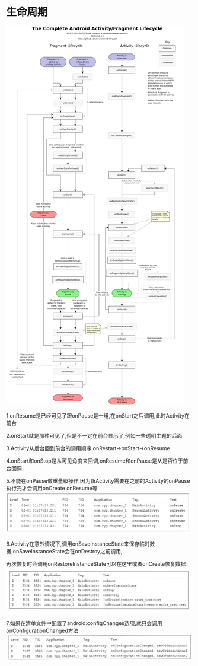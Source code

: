 # 生命周期

![安卓生命周期](./安卓生命周期.png)

1.onResume是已经可见了跟onPause是一组,在onStart之后调用,此时Activity在前台

2.onStart就是那种可见了,但是不一定在前台显示了,例如一些透明主题的后面

3.Activity从后台回到前台的调用顺序,onRestart->onStart->onResume

4.onStart和onStop是从可见角度来回调,onResume和onPause是从是否位于前台回调

5.不能在onPause做重量级操作,因为新Activity需要在之前的Activity的onPause执行完才会调用onCreate onResume等![image1](./image1.png)

6.Activity在意外情况下,调用onSaveInstanceState来保存临时数据,onSaveInstanceState会在onDestroy之前调用,

再次恢复时会调用onRestoreInstanceState可以在这里或者onCreate恢复数据![image2](./image2.png)

7.如果在清单文件中配置了android:configChanges选项,就只会调用onConfigurationChanged方法![image3](./image3.png)